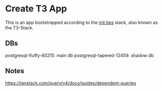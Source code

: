 # Create T3 App

This is an app bootstrapped according to the [init.tips](https://init.tips) stack, also known as the T3-Stack.

## DBs
postgresql-fluffy-80215: main db
postgresql-tapered-12459: shadow db

## Notes
https://tanstack.com/query/v4/docs/guides/dependent-queries